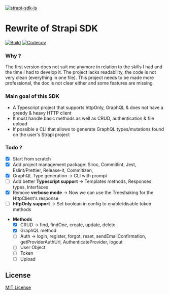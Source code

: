 [![strapi-sdk-js](https://strapi-sdk-js.netlify.app/preview-light.png)](https://strapi-sdk-js.netlify.app)

# Rewrite of Strapi SDK

[![Build][actions-src]][actions-href]
[![Codecov][codecov-src]][codecov-href]

### Why ?

The first version does not suit me anymore in relation to the skills I had and the time I had to develop it. The project lacks readability, the code is not very clean (everything in one file). This project needs to be made more professional, the doc is not clear either and some features are missing.

### Main goal of this SDK

- A Typescript project that supports httpOnly, GraphQL & does not have a greedy & heavy HTTP client
- It must handle basic methods as well as CRUD, authentication & file upload
- If possible a CLI that allows to generate GraphQL types/mutations found on the user's Strapi project

### Todo ?

- [x]  Start from scratch
- [x]  Add project management package: Siroc, Commitlint, Jest, Eslint/Prettier, Release-it, Commitizen,
- [x]  GraphQL Type generation → CLI with prompt
- [ ]  Add better **Typescript support** → Templates methods, Responses types, Interfaces
- [x]  Remove **verbose mode** → Now we can use the Treeshaking for the HttpClient's response
- [ ]  **httpOnly support** → Set boolean in config to enable/disable token methods
- **Methods**
    - [x]  CRUD → find, findOne, create, update, delete
    - [x]  GraphQL method
    - [ ]  Auth → login, register, forgot, reset, sendEmailConfirmation, getProviderAuthUrl,  AuthenticateProvider, logout
    - [ ]  User Object
    - [ ]  Token
    - [ ]  Upload

## License

[MIT License](./LICENSE)

<!-- Badges -->
[actions-src]: https://github.com/Stun3R/strapi-sdk/actions/workflows/main.yml/badge.svg
[actions-href]: https://github.com/Stun3R/strapi-sdk/actions/workflows/main.yml

[codecov-src]: https://img.shields.io/codecov/c/github/Stun3R/strapi-sdk.svg?style=flat-square
[codecov-href]: https://codecov.io/gh/Stun3R/strapi-sdk